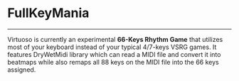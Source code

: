 # FullKeyMania

---

Virtuoso is currently an experimental **66-Keys Rhythm Game** that utilizes most of your keyboard instead of your typical 4/7-keys VSRG games. It features DryWetMidi library which can read a MIDI file and convert it into beatmaps while also remaps all 88 keys on the MIDI file into the 66 keys assigned.